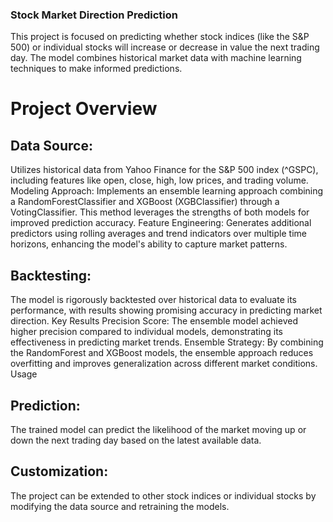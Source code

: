 ### Stock Market Direction Prediction

This project is focused on predicting whether stock indices (like the S&P 500) or individual stocks will increase or decrease in value the next trading day. The model combines historical market data with machine learning techniques to make informed predictions.

# Project Overview

## Data Source:
Utilizes historical data from Yahoo Finance for the S&P 500 index (^GSPC), including features like open, close, high, low prices, and trading volume. Modeling Approach: Implements an ensemble learning approach combining a RandomForestClassifier and XGBoost (XGBClassifier) through a VotingClassifier. This method leverages the strengths of both models for improved prediction accuracy. Feature Engineering: Generates additional predictors using rolling averages and trend indicators over multiple time horizons, enhancing the model's ability to capture market patterns.

## Backtesting:
The model is rigorously backtested over historical data to evaluate its performance, with results showing promising accuracy in predicting market direction. Key Results Precision Score: The ensemble model achieved higher precision compared to individual models, demonstrating its effectiveness in predicting market trends. Ensemble Strategy: By combining the RandomForest and XGBoost models, the ensemble approach reduces overfitting and improves generalization across different market conditions. Usage

## Prediction:
The trained model can predict the likelihood of the market moving up or down the next trading day based on the latest available data.

## Customization: 
The project can be extended to other stock indices or individual stocks by modifying the data source and retraining the models.
